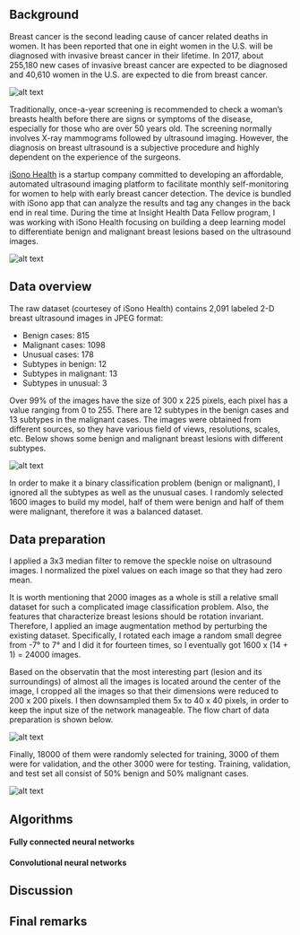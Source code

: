 ## Background

Breast cancer is the second leading cause of cancer related deaths in women. It has been reported that one in eight women in the U.S. will be diagnosed with invasive breast cancer in their lifetime. In 2017, about 255,180 new cases of invasive breast cancer are expected to be diagnosed and 40,610 women in the U.S. are expected to die from breast cancer.

![alt text](https://farm1.staticflickr.com/579/32671533255_a112f9d7cb_b.jpg)

Traditionally, once-a-year screening is recommended to check a woman’s breasts health before there are signs or symptoms of the disease, especially for those who are over 50 years old. The screening normally involves X-ray mammograms followed by ultrasound imaging. However, the diagnosis on breast ultrasound is a subjective procedure and highly dependent on the experience of the surgeons. 

[iSono Health](http://www.isonohealth.com/) is a startup company committed to developing an affordable, automated ultrasound imaging platform to facilitate monthly self-monitoring for women to help with early breast cancer detection. The device is bundled with iSono app that can analyze the results and tag any changes in the back end in real time. During the time at Insight Health Data Fellow program, I was working with iSono Health focusing on building a deep learning model to differentiate benign and malignant breast lesions based on the ultrasound images.

![alt text](https://farm1.staticflickr.com/778/32518628362_5e8e668c23_b.jpg)

## Data overview 

The raw dataset (courtesey of iSono Health) contains 2,091 labeled 2-D breast ultrasound images in JPEG format:

- Benign cases: 815
- Malignant cases: 1098
- Unusual cases: 178
- Subtypes in benign: 12
- Subtypes in malignant: 13
- Subtypes in unusual: 3

Over 99% of the images have the size of 300 x 225 pixels, each pixel has a value ranging from 0 to 255. There are 12 subtypes in the benign cases and 13 subtypes in the malignant cases. The images were obtained from different sources, so they have various field of views, resolutions, scales, etc. Below shows some benign and malignant breast lesions with different subtypes.

![alt text](https://farm1.staticflickr.com/290/32292792970_224a161014_b.jpg)

In order to make it a binary classification problem (benign or malignant), I ignored all the subtypes as well as the unusual cases. I randomly selected 1600 images to build my model, half of them were benign and half of them were malignant, therefore it was a balanced dataset. 

## Data preparation

I applied a 3x3 median filter to remove the speckle noise on ultrasound images. I normalized the pixel values on each image so that they had zero mean. 

It is worth mentioning that 2000 images as a whole is still a relative small dataset for such a complicated image classification problem. Also, the features that characterize breast lesions should be rotation invariant. Therefore, I applied an image augmentation method by perturbing the existing dataset. Specifically, I rotated each image a random small degree from -7° to 7° and I did it for fourteen times, so I eventually got 1600 x (14 + 1) = 24000 images. 

Based on the observatin that the most interesting part (lesion and its surroundings) of almost all the images is located around the center of the image, I cropped all the images so that their dimensions were reduced to 200 x 200 pixels. I then downsampled them 5x to 40 x 40 pixels, in order to keep the input size of the network manageable. The flow chart of data preparation is shown below.

![alt text](https://farm1.staticflickr.com/731/32550953861_b9b119f581_b.jpg)

Finally, 18000 of them were randomly selected for training, 3000 of them were for validation, and the other 3000 were for testing. Training, validation, and test set all consist of 50% benign and 50% malignant cases.

![alt text](https://farm1.staticflickr.com/686/32631809276_9b69b5d9d9_b.jpg)

## Algorithms

#### Fully connected neural networks

#### Convolutional neural networks

## Discussion

## Final remarks
